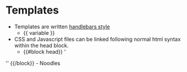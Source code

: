 # Templates
 - Templates are written [handlebars style](https://handlebarsjs.com/guide/)
     - {{ variable }}
 - CSS and Javascript files can be linked following normal html syntax within the head block. 
     - {{#block head}}
'<link rel="stylesheet" href="styles/bootstrap.css">
<link rel="stylesheet" href="styles/decko.css">
<link rel="stylesheet" href="styles/project.css">
'<link rel="stylesheet" href="fontawesome/css/all.css">'
{{/block}}  
 - Noodles